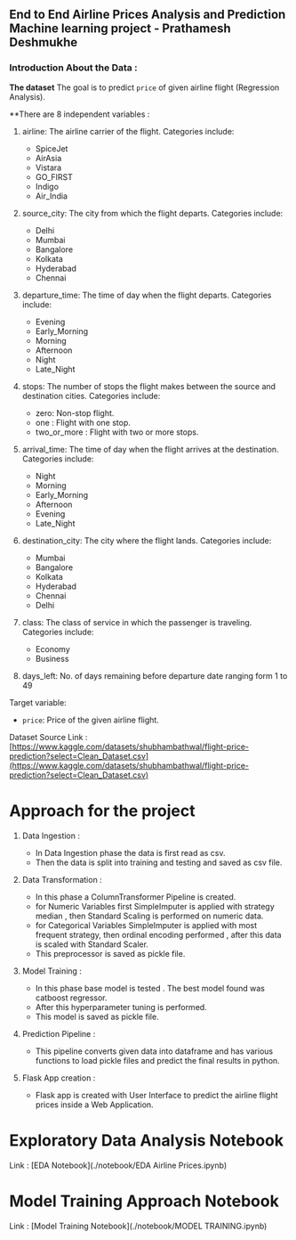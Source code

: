## End to End Airline Prices Analysis and Prediction Machine learning project - Prathamesh Deshmukhe

### Introduction About the Data :

**The dataset** The goal is to predict `price` of given airline flight (Regression Analysis).

**There are 8 independent variables :
1. airline: The airline carrier of the flight. Categories include:

   * SpiceJet
   * AirAsia
   * Vistara
   * GO_FIRST
   * Indigo
   * Air_India

2. source_city: The city from which the flight departs. Categories include:

   * Delhi
   * Mumbai
   * Bangalore
   * Kolkata
   * Hyderabad
   * Chennai

3. departure_time: The time of day when the flight departs. Categories include:

   * Evening
   * Early_Morning
   * Morning
   * Afternoon
   * Night
   * Late_Night

4. stops: The number of stops the flight makes between the source and destination cities. Categories include:

   * zero: Non-stop flight.
   * one : Flight with one stop.
   * two_or_more : Flight with two or more stops.

5. arrival_time: The time of day when the flight arrives at the destination. Categories include:

   * Night
   * Morning
   * Early_Morning
   * Afternoon
   * Evening
   * Late_Night

6. destination_city: The city where the flight lands. Categories include:

   * Mumbai
   * Bangalore
   * Kolkata
   * Hyderabad
   * Chennai
   * Delhi

7. class: The class of service in which the passenger is traveling. Categories include:

   * Economy
   * Business

8. days_left: No. of days remaining before departure date ranging form 1 to 49

Target variable:
* `price`: Price of the given airline flight.

Dataset Source Link :
[https://www.kaggle.com/datasets/shubhambathwal/flight-price-prediction?select=Clean_Dataset.csv](https://www.kaggle.com/datasets/shubhambathwal/flight-price-prediction?select=Clean_Dataset.csv)


# Approach for the project 

1. Data Ingestion : 
    * In Data Ingestion phase the data is first read as csv. 
    * Then the data is split into training and testing and saved as csv file.

2. Data Transformation : 
    * In this phase a ColumnTransformer Pipeline is created.
    * for Numeric Variables first SimpleImputer is applied with strategy median , then Standard Scaling is performed on numeric data.
    * for Categorical Variables SimpleImputer is applied with most frequent strategy, then ordinal encoding performed , after this data is scaled with Standard Scaler.
    * This preprocessor is saved as pickle file.

3. Model Training : 
    * In this phase base model is tested . The best model found was catboost regressor.
    * After this hyperparameter tuning is performed.
    * This model is saved as pickle file.

4. Prediction Pipeline : 
    * This pipeline converts given data into dataframe and has various functions to load pickle files and predict the final results in python.

5. Flask App creation : 
    * Flask app is created with User Interface to predict the airline flight prices inside a Web Application.

# Exploratory Data Analysis Notebook

Link : [EDA Notebook](./notebook/EDA Airline Prices.ipynb)

# Model Training Approach Notebook

Link : [Model Training Notebook](./notebook/MODEL TRAINING.ipynb)
